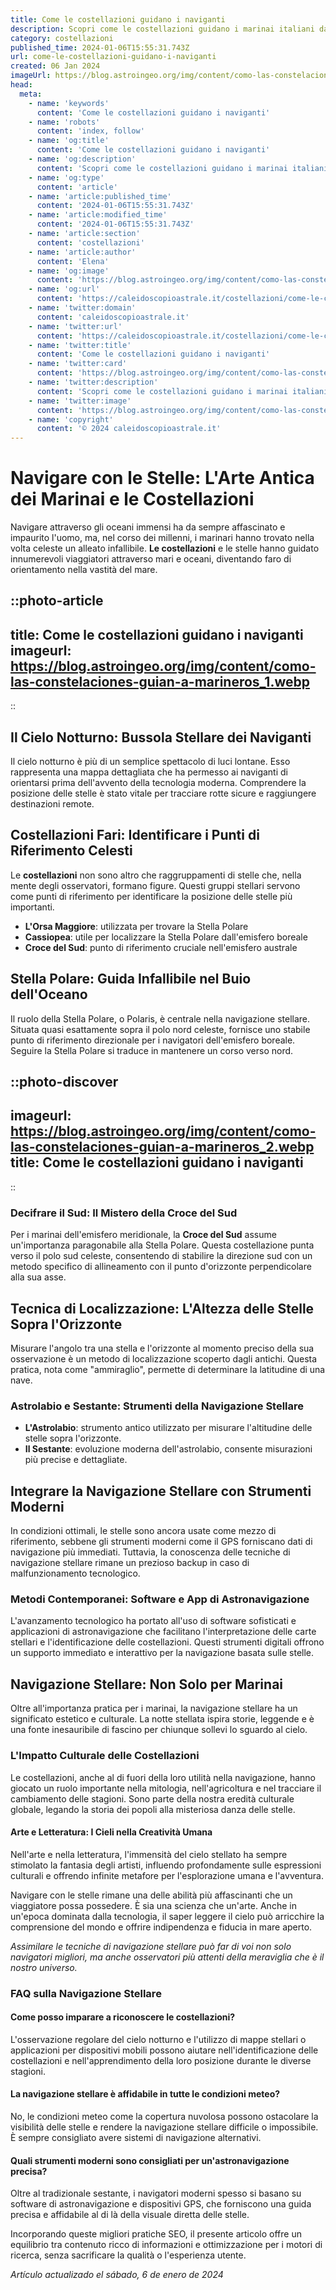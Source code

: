 ```yaml
---
title: Come le costellazioni guidano i naviganti
description: Scopri come le costellazioni guidano i marinai italiani da secoli. Naviga tra le stelle con tecniche ancestrali. Leggi ora!
category: costellazioni
published_time: 2024-01-06T15:55:31.743Z
url: come-le-costellazioni-guidano-i-naviganti
created: 06 Jan 2024
imageUrl: https://blog.astroingeo.org/img/content/como-las-constelaciones-guian-a-marineros_1.webp
head:
  meta:
    - name: 'keywords'
      content: 'Come le costellazioni guidano i naviganti'
    - name: 'robots'
      content: 'index, follow'
    - name: 'og:title'
      content: 'Come le costellazioni guidano i naviganti'
    - name: 'og:description'
      content: 'Scopri come le costellazioni guidano i marinai italiani da secoli. Naviga tra le stelle con tecniche ancestrali. Leggi ora!'
    - name: 'og:type'
      content: 'article'
    - name: 'article:published_time'
      content: '2024-01-06T15:55:31.743Z'
    - name: 'article:modified_time'
      content: '2024-01-06T15:55:31.743Z'
    - name: 'article:section'
      content: 'costellazioni'
    - name: 'article:author'
      content: 'Elena'
    - name: 'og:image'
      content: 'https://blog.astroingeo.org/img/content/como-las-constelaciones-guian-a-marineros_1.webp'
    - name: 'og:url'
      content: 'https://caleidoscopioastrale.it/costellazioni/come-le-costellazioni-guidano-i-naviganti'
    - name: 'twitter:domain'
      content: 'caleidoscopioastrale.it'
    - name: 'twitter:url'
      content: 'https://caleidoscopioastrale.it/costellazioni/come-le-costellazioni-guidano-i-naviganti'
    - name: 'twitter:title'
      content: 'Come le costellazioni guidano i naviganti'
    - name: 'twitter:card'
      content: 'https://blog.astroingeo.org/img/content/como-las-constelaciones-guian-a-marineros_1.webp'
    - name: 'twitter:description'
      content: 'Scopri come le costellazioni guidano i marinai italiani da secoli. Naviga tra le stelle con tecniche ancestrali. Leggi ora!'
    - name: 'twitter:image'
      content: 'https://blog.astroingeo.org/img/content/como-las-constelaciones-guian-a-marineros_1.webp'
    - name: 'copyright'
      content: '© 2024 caleidoscopioastrale.it'
---
```

# Navigare con le Stelle: L'Arte Antica dei Marinai e le Costellazioni

Navigare attraverso gli oceani immensi ha da sempre affascinato e impaurito l'uomo, ma, nel corso dei millenni, i marinari hanno trovato nella volta celeste un alleato infallibile. **Le costellazioni** e le stelle hanno guidato innumerevoli viaggiatori attraverso mari e oceani, diventando faro di orientamento nella vastità del mare.

::photo-article
---
title: Come le costellazioni guidano i naviganti
imageurl: https://blog.astroingeo.org/img/content/como-las-constelaciones-guian-a-marineros_1.webp
---
::

## Il Cielo Notturno: Bussola Stellare dei Naviganti

Il cielo notturno è più di un semplice spettacolo di luci lontane. Esso rappresenta una mappa dettagliata che ha permesso ai naviganti di orientarsi prima dell'avvento della tecnologia moderna. Comprendere la posizione delle stelle è stato vitale per tracciare rotte sicure e raggiungere destinazioni remote.

## Costellazioni Fari: Identificare i Punti di Riferimento Celesti

Le **costellazioni** non sono altro che raggruppamenti di stelle che, nella mente degli osservatori, formano figure. Questi gruppi stellari servono come punti di riferimento per identificare la posizione delle stelle più importanti.

- **L'Orsa Maggiore**: utilizzata per trovare la Stella Polare
- **Cassiopea**: utile per localizzare la Stella Polare dall'emisfero boreale
- **Croce del Sud**: punto di riferimento cruciale nell'emisfero australe

## Stella Polare: Guida Infallibile nel Buio dell'Oceano

Il ruolo della Stella Polare, o Polaris, è centrale nella navigazione stellare. Situata quasi esattamente sopra il polo nord celeste, fornisce uno stabile punto di riferimento direzionale per i navigatori dell'emisfero boreale. Seguire la Stella Polare si traduce in mantenere un corso verso nord.

::photo-discover
---
imageurl: https://blog.astroingeo.org/img/content/como-las-constelaciones-guian-a-marineros_2.webp
title: Come le costellazioni guidano i naviganti
---
::

### Decifrare il Sud: Il Mistero della Croce del Sud

Per i marinai dell'emisfero meridionale, la **Croce del Sud** assume un'importanza paragonabile alla Stella Polare. Questa costellazione punta verso il polo sud celeste, consentendo di stabilire la direzione sud con un metodo specifico di allineamento con il punto d'orizzonte perpendicolare alla sua asse.

## Tecnica di Localizzazione: L'Altezza delle Stelle Sopra l'Orizzonte

Misurare l'angolo tra una stella e l'orizzonte al momento preciso della sua osservazione è un metodo di localizzazione scoperto dagli antichi. Questa pratica, nota come "ammiraglio", permette di determinare la latitudine di una nave.

### Astrolabio e Sestante: Strumenti della Navigazione Stellare

- **L'Astrolabio**: strumento antico utilizzato per misurare l'altitudine delle stelle sopra l'orizzonte.
- **Il Sestante**: evoluzione moderna dell'astrolabio, consente misurazioni più precise e dettagliate.

## Integrare la Navigazione Stellare con Strumenti Moderni

In condizioni ottimali, le stelle sono ancora usate come mezzo di riferimento, sebbene gli strumenti moderni come il GPS forniscano dati di navigazione più immediati. Tuttavia, la conoscenza delle tecniche di navigazione stellare rimane un prezioso backup in caso di malfunzionamento tecnologico.

### Metodi Contemporanei: Software e App di Astronavigazione

L'avanzamento tecnologico ha portato all'uso di software sofisticati e applicazioni di astronavigazione che facilitano l'interpretazione delle carte stellari e l'identificazione delle costellazioni. Questi strumenti digitali offrono un supporto immediato e interattivo per la navigazione basata sulle stelle.

## Navigazione Stellare: Non Solo per Marinai

Oltre all'importanza pratica per i marinai, la navigazione stellare ha un significato estetico e culturale. La notte stellata ispira storie, leggende e è una fonte inesauribile di fascino per chiunque sollevi lo sguardo al cielo.

### L'Impatto Culturale delle Costellazioni

Le costellazioni, anche al di fuori della loro utilità nella navigazione, hanno giocato un ruolo importante nella mitologia, nell'agricoltura e nel tracciare il cambiamento delle stagioni. Sono parte della nostra eredità culturale globale, legando la storia dei popoli alla misteriosa danza delle stelle.

#### Arte e Letteratura: I Cieli nella Creatività Umana

Nell'arte e nella letteratura, l'immensità del cielo stellato ha sempre stimolato la fantasia degli artisti, influendo profondamente sulle espressioni culturali e offrendo infinite metafore per l'esplorazione umana e l'avventura.

Navigare con le stelle rimane una delle abilità più affascinanti che un viaggiatore possa possedere. È sia una scienza che un'arte. Anche in un'epoca dominata dalla tecnologia, il saper leggere il cielo può arricchire la comprensione del mondo e offrire indipendenza e fiducia in mare aperto.

*Assimilare le tecniche di navigazione stellare può far di voi non solo navigatori migliori, ma anche osservatori più attenti della meraviglia che è il nostro universo.*

### FAQ sulla Navigazione Stellare

#### Come posso imparare a riconoscere le costellazioni?

L'osservazione regolare del cielo notturno e l'utilizzo di mappe stellari o applicazioni per dispositivi mobili possono aiutare nell'identificazione delle costellazioni e nell'apprendimento della loro posizione durante le diverse stagioni.

#### La navigazione stellare è affidabile in tutte le condizioni meteo?

No, le condizioni meteo come la copertura nuvolosa possono ostacolare la visibilità delle stelle e rendere la navigazione stellare difficile o impossibile. È sempre consigliato avere sistemi di navigazione alternativi.

#### Quali strumenti moderni sono consigliati per un'astronavigazione precisa?

Oltre al tradizionale sestante, i navigatori moderni spesso si basano su software di astronavigazione e dispositivi GPS, che forniscono una guida precisa e affidabile al di là della visuale diretta delle stelle.

Incorporando queste migliori pratiche SEO, il presente articolo offre un equilibrio tra contenuto ricco di informazioni e ottimizzazione per i motori di ricerca, senza sacrificare la qualità o l'esperienza utente.

_Artículo actualizado el sábado, 6 de enero de 2024_